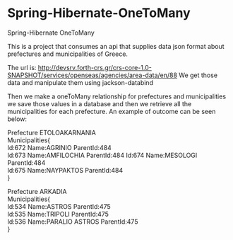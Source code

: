 # Spring-Hibernate-OneToMany
Spring-Hibernate OneToMany

This is a project that consumes an api that supplies data  json format about prefectures and municipalities of Greece.

The url is: http://devsrv.forth-crs.gr/crs-core-1.0-SNAPSHOT/services/openseas/agencies/area-data/en/88 
We get those data and manipulate them using jackson-databind

Then we make a oneToMany relationship for prefectures and municipalities we save those values in a database
and then we retrieve all the municipalities for each prefecture.
An example of outcome can be seen below:

Prefecture ETOLOAKARNANIA   
Municipalities{   
Id:672 Name:AGRINIO ParentId:484    
Id:673 Name:AMFILOCHIA ParentId:484 
Id:674 Name:MESOLOGI ParentId:484  
Id:675 Name:NAYPAKTOS ParentId:484   
} 

Prefecture ARKADIA   
Municipalities{    
Id:534 Name:ASTROS ParentId:475  
Id:535 Name:TRIPOLI ParentId:475  
Id:536 Name:PARALIO ASTROS ParentId:475  
} 
